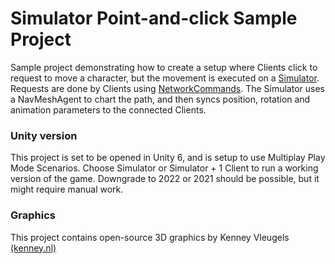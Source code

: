 # Simulator Point-and-click Sample Project

Sample project demonstrating how to create a setup where Clients click to request to move a character, but the movement is executed on a [Simulator](https://docs.coherence.io/manual/simulation-server).
Requests are done by Clients using [NetworkCommands](https://docs.coherence.io/manual/networking-state-changes/commands).
The Simulator uses a NavMeshAgent to chart the path, and then syncs position, rotation and animation parameters to the connected Clients.

### Unity version
This project is set to be opened in Unity 6, and is setup to use Multiplay Play Mode Scenarios. Choose Simulator or Simulator + 1 Client to run a working version of the game.
Downgrade to 2022 or 2021 should be possible, but it might require manual work.

### Graphics
This project contains open-source 3D graphics by Kenney Vleugels [(kenney.nl)](https://kenney.nl/)
